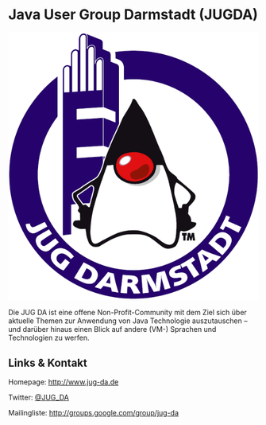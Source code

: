 # Java User Group Darmstadt (JUGDA)
![Java User Group Darmstadt](./jugda.logo.png)

Die JUG DA ist eine offene Non-Profit-Community mit dem Ziel
		sich über aktuelle Themen zur Anwendung von Java Technologie
		auszutauschen – und darüber hinaus einen Blick auf andere (VM-) Sprachen
		und Technologien zu werfen.


## Links &amp; Kontakt

Homepage: <http://www.jug-da.de>


Twitter: [@JUG_DA](https://twitter.com/@JUG_DA)





Mailingliste: <http://groups.google.com/group/jug-da>


